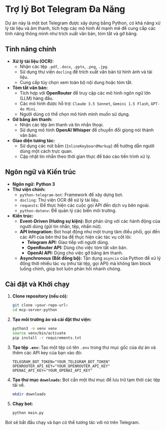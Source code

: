# Trợ lý Bot Telegram Đa Năng

Dự án này là một bot Telegram được xây dựng bằng Python, có khả năng xử lý tài liệu và âm thanh, tích hợp các mô hình AI mạnh mẽ để cung cấp các tính năng thông minh như trích xuất văn bản, tóm tắt và gỡ băng.

## Tính năng chính

- **Xử lý tài liệu (OCR):**
  - Nhận các tệp `.pdf`, `.docx`, `.pptx`, `.png`, `.jpg`.
  - Sử dụng thư viện `docling` để trích xuất văn bản từ hình ảnh và tài liệu.
  - Cung cấp tùy chọn xem toàn bộ nội dung hoặc tóm tắt.
- **Tóm tắt văn bản:**
  - Tích hợp với **OpenRouter** để truy cập các mô hình ngôn ngữ lớn (LLM) hàng đầu.
  - Các mô hình được hỗ trợ: `Claude 3.5 Sonnet`, `Gemini 1.5 Flash`, `GPT-4o Mini`.
  - Người dùng có thể chọn mô hình mình muốn sử dụng.
- **Gỡ băng âm thanh:**
  - Nhận các tệp âm thanh và tin nhắn thoại.
  - Sử dụng mô hình **OpenAI Whisper** để chuyển đổi giọng nói thành văn bản.
- **Giao diện tương tác:**
  - Sử dụng các nút bấm (`InlineKeyboardMarkup`) để hướng dẫn người dùng một cách trực quan.
  - Cập nhật tin nhắn theo thời gian thực để báo cáo tiến trình xử lý.

## Ngôn ngữ và Kiến trúc

- **Ngôn ngữ:** **Python 3**
- **Thư viện chính:**
  - `python-telegram-bot`: Framework để xây dựng bot.
  - `docling`: Thư viện OCR để xử lý tài liệu.
  - `requests`: Để thực hiện các cuộc gọi API đến dịch vụ bên ngoài.
  - `python-dotenv`: Để quản lý các biến môi trường.
- **Kiến trúc:**
  - **Event-Driven (Hướng sự kiện):** Bot phản ứng với các hành động của người dùng (gửi tin nhắn, tệp, nhấn nút).
  - **API Integration:** Bot hoạt động như một trung tâm điều phối, gọi đến các API của bên thứ ba để thực hiện các tác vụ cốt lõi:
    - **Telegram API:** Giao tiếp với người dùng.
    - **OpenRouter API:** Dùng cho việc tóm tắt văn bản.
    - **OpenAI API:** Dùng cho việc gỡ băng âm thanh.
  - **Asynchronous (Bất đồng bộ):** Tận dụng `asyncio` của Python để xử lý đồng thời nhiều tác vụ (như tải tệp, gọi API) mà không làm block luồng chính, giúp bot luôn phản hồi nhanh chóng.

## Cài đặt và Khởi chạy

1.  **Clone repository (nếu có):**
    ```bash
    git clone <your-repo-url>
    cd mcp-server-python
    ```

2.  **Tạo môi trường ảo và cài đặt thư viện:**
    ```bash
    python3 -m venv venv
    source venv/bin/activate
    pip install -r requirements.txt
    ```

3.  **Tạo tệp `.env`:**
    Tạo một tệp có tên `.env` trong thư mục gốc của dự án và thêm các API key của bạn vào đó:
    ```env
    TELEGRAM_BOT_TOKEN="YOUR_TELEGRAM_BOT_TOKEN"
    OPENROUTER_API_KEY="YOUR_OPENROUTER_API_KEY"
    OPENAI_API_KEY="YOUR_OPENAI_API_KEY"
    ```

4.  **Tạo thư mục `downloads`:**
    Bot cần một thư mục để lưu trữ tạm thời các tệp tải về.
    ```bash
    mkdir downloads
    ```

5.  **Chạy bot:**
    ```bash
    python main.py
    ```

Bot sẽ bắt đầu chạy và bạn có thể tương tác với nó trên Telegram.

